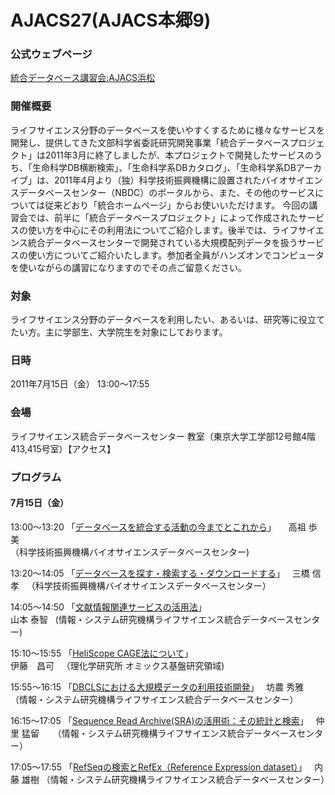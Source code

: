 # AJACS27(AJACS本郷9)

### 公式ウェブページ
[統合データベース講習会:AJACS浜松](http://events.biosciencedbc.jp/training/ajacs68)  

### 開催概要
ライフサイエンス分野のデータベースを使いやすくするために様々なサービスを開発し、提供してきた文部科学省委託研究開発事業「統合データベースプロジェクト」は2011年3月に終了しましたが、本プロジェクトで開発したサービスのうち、「生命科学DB横断検索」、「生命科学系DBカタログ」、「生命科学系DBアーカイブ」は、2011年4月より（独）科学技術振興機構に設置されたバイオサイエンスデータベースセンター（NBDC）のポータルから、また、その他のサービスについては従来どおり「統合ホームページ」からお使いいただけます。
今回の講習会では、前半に「統合データベースプロジェクト」によって作成されたサービスの使い方を中心にその利用法についてご紹介します。後半では、ライフサイエンス統合データベースセンターで開発されている大規模配列データを扱うサービスの使い方についてご紹介いたします。参加者全員がハンズオンでコンピュータを使いながらの講習になりますのでその点ご留意ください。

### 対象
ライフサイエンス分野のデータベースを利用したい、あるいは、研究等に役立てたい方。主に学部生、大学院生を対象にしております。

### 日時
2011年7月15日（金） 13:00～17:55

### 会場
ライフサイエンス統合データベースセンター 教室（東京大学工学部12号館4階413,415号室）【アクセス】

### プログラム
#### 7月15日（金）
13:00～13:20 「[データベースを統合する活動の今までとこれから](https://github.com/AJACS-training/AJACS27/blob/master/01_minowa/)」    
高祖 歩美  
（科学技術振興機構バイオサイエンスデータベースセンター)  


13:20～14:05 「[データベースを探す・検索する・ダウンロードする](https://github.com/AJACS-training/AJACS27/blob/master/02_okuda/)」  
三橋 信孝  
（科学技術振興機構バイオサイエンスデータベースセンター）


14:05～14:50 「[文献情報関連サービスの活用法](https://github.com/AJACS-training/AJACS27/blob/master/03_bono/)」  
山本 泰智  
(情報・システム研究機構ライフサイエンス統合データベースセンター)


15:10～15:55 「[HeliScope CAGE法について](https://github.com/AJACS-training/AJACS27/blob/master/04_kodama/)」    
伊藤　昌可  
（理化学研究所 オミックス基盤研究領域)  


15:55～16:15 「[DBCLSにおける大規模データの利用技術開発](https://github.com/AJACS-training/AJACS27/blob/master/05_ozaki/)」  
坊農 秀雅  
（情報・システム研究機構ライフサイエンス統合データベースセンター）


16:15～17:05 「[Sequence Read Archive(SRA)の活用術：その統計と検索](https://github.com/AJACS-training/AJACS27/blob/master/05_ozaki/)」  
仲里 猛留 　
（情報・システム研究機構ライフサイエンス統合データベースセンター）


17:05～17:55 「[RefSeqの検索とRefEx（Reference Expression dataset）](https://github.com/AJACS-training/AJACS27/blob/master/05_ozaki/)」  
内藤 雄樹 
（情報・システム研究機構ライフサイエンス統合データベースセンター）
